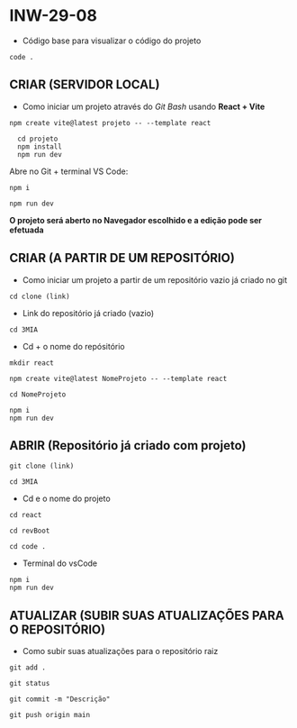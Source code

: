 # INW-29-08

- Código base para visualizar o código do projeto
~~~comand
code .
~~~

## CRIAR (SERVIDOR LOCAL)
- Como iniciar um projeto através do _Git Bash_ usando **React + Vite** <br>
~~~comand
npm create vite@latest projeto -- --template react
~~~~
~~~comand
  cd projeto
  npm install
  npm run dev
~~~~
Abre no Git + terminal VS Code:
~~~comand
npm i
~~~
~~~comand
npm run dev
~~~
**O projeto será aberto no Navegador escolhido e a edição pode ser efetuada**

## CRIAR (A PARTIR DE UM REPOSITÓRIO)
- Como iniciar um projeto a partir de um repositório vazio já criado no git
~~~comand
cd clone (link)
~~~
- Link do repositório já criado (vazio)
~~~comand
cd 3MIA
~~~
- Cd + o nome do repósitório
~~~comand
mkdir react
~~~
~~~comand
npm create vite@latest NomeProjeto -- --template react
~~~
~~~comand
cd NomeProjeto
~~~
~~~comand
npm i
npm run dev
~~~

## ABRIR (Repositório já criado com projeto)
~~~comand
git clone (link)
~~~
~~~comand
cd 3MIA
~~~
- Cd e o nome do projeto
~~~comand
cd react
~~~
~~~comand
cd revBoot
~~~
~~~comand
cd code .
~~~
- Terminal do vsCode
~~~comand
npm i
npm run dev
~~~

## ATUALIZAR (SUBIR SUAS ATUALIZAÇÕES PARA O REPOSITÓRIO)
- Como subir suas atualizações para o repositório raiz
~~~comand
git add .
~~~
~~~comand
git status
~~~
~~~comand
git commit -m "Descrição"
~~~
~~~comand
git push origin main
~~~
